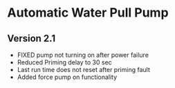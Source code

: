 # Automatic Water Pull Pump
## Version 2.1

- FIXED pump not turning on after power failure
- Reduced Priming delay to 30 sec
- Last run time does not reset after priming fault
- Added force pump on functionality